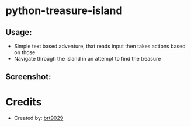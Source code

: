 # python-treasure-island

## Usage:
- Simple text based adventure, that reads input then takes actions based on those
- Navigate through the island in an attempt to find the treasure

## Screenshot:


# Credits
- Created by: [brt9029](www.github.com/brt9029 "GitHub Profile Link")
